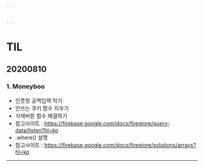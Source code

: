 ```yaml
---


---
```


<h1 id="til">TIL</h1>
<h2 id="section">20200810</h2>
<h3 id="moneyboo">1. Moneyboo</h3>
<ul>
<li>인풋창 공백입력 막기</li>
<li>안쓰는 쿠키 함수 지우기</li>
<li>삭제버튼 함수 해결하기</li>
<li>참고사이트 : <a href="https://firebase.google.com/docs/firestore/query-data/listen?hl=ko">https://firebase.google.com/docs/firestore/query-data/listen?hl=ko</a></li>
<li>.where() 설명</li>
<li>참고사이트 : <a href="https://firebase.google.com/docs/firestore/solutions/arrays?hl=ko">https://firebase.google.com/docs/firestore/solutions/arrays?hl=ko</a></li>
</ul>

<hr/>


